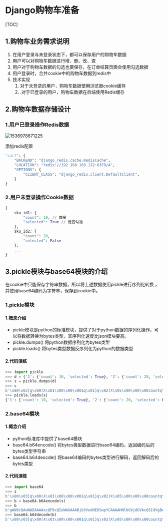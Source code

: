 # Django购物车准备

[TOC]

## 1.购物⻋业务需求说明

1. 在⽤户登录与未登录状态下，都可以保存⽤户的购物⻋数据
2. ⽤户可以对购物⻋数据进⾏增、删、改、查
3. ⽤户对于购物⻋数据的勾选也要保存，在订单结算⻚⾯会使⽤勾选数据
4. ⽤户登录时，合并cookie中的购物⻋数据到redis中
5. 技术实现
   1. 对于未登录的⽤户，购物⻋数据使⽤浏览器cookie缓存
   2. .对于已登录的⽤户，购物⻋数据在后端使⽤Redis缓存

## 2.购物⻋数据存储设计

### 1.⽤户已登录操作Redis数据

![1536978671225](C:\Users\Administrator\AppData\Roaming\Typora\typora-user-images\1536978671225.png)

添加redis配置

```python
"cart": {
    "BACKEND": "django_redis.cache.RedisCache",
    "LOCATION": "redis://192.168.103.132:6379/4",
    "OPTIONS": {
        "CLIENT_CLASS": "django_redis.client.DefaultClient",
    }
}
```

### 2.⽤户未登录操作Cookie数据

```python
{
    sku_id1: {
   		"count": 10, // 数量
    	"selected": True // 是否勾选
    },
    sku_id2: {
    	"count": 20,
    	"selected": False
    },
    ...
}
```

## 3.pickle模块与base64模块的介绍

在cookie中只能保存字符串数据，所以将上述数据使用pickle进行序列化转换 ，并使用base64编码为字符串，保存到cookie中。

### 1.pickle模块

#### 1.概念介绍

- pickle模块是python的标准模块，提供了对于python数据的序列化操作，可以将数据转换为bytes类型，其序列化速度⽐json模块要⾼。
- pickle.dumps() 将python数据序列化为bytes类型
- pickle.loads() 将bytes类型数据反序列化为python的数据类型

#### 2.代码演练

```python
>>> import pickle
>>> d = {'1': {'count': 10, 'selected': True}, '2': {'count': 20, 'selected': False}}
>>> s = pickle.dumps(d)
>>> s
b'\x80\x03}q\x00(X\x01\x00\x00\x001q\x01}q\x02(X\x05\x00\x00\x00countq\x03K\nX\x08\x00\x00\x00selectedq\x04\x88uX\x01\x00\x00\x002q\x05}q\x06(h\x03K\x14h\x04\x89uu.'
>>> pickle.loads(s)
{'1': {'count': 10, 'selected': True}, '2': {'count': 20, 'selected': False}}
```

### 2.base64模块

#### 1.概念介绍

- python标准库中提供了base64模块
- base64.b64encode() 将bytes类型数据进⾏base64编码，返回编码后的bytes类型字符串
- base64.b64deocde() 将base64编码的bytes类型进⾏解码，返回解码后的bytes类型

#### 2.代码演练

```python
>>> import base64
>>> s
b'\x80\x03}q\x00(X\x01\x00\x00\x001q\x01}q\x02(X\x05\x00\x00\x00countq\x03K\nX\x08\x00\x00\x00selectedq\x04\x88uX\x01\x00\x00\x002q\x05}q\x06(h\x03K\x14h\x04\x89uu.'
>>> b = base64.b64encode(s)
>>> b
b'gAN9cQAoWAEAAAAxcQF9cQIoWAUAAABjb3VudHEDSwpYCAAAAHNlbGVjdGVkcQSIdVgBAAAAMnEFfXEGKGgDSxRoBIl1dS4='
>>> base64.b64decode(b)
b'\x80\x03}q\x00(X\x01\x00\x00\x001q\x01}q\x02(X\x05\x00\x00\x00countq\x03K\nX\x08\x00\x00\x00selectedq\x04\x88uX\x01\x00\x00\x002q\x05}q\x06(h\x03K\x14h\x04\x89uu.'
```

